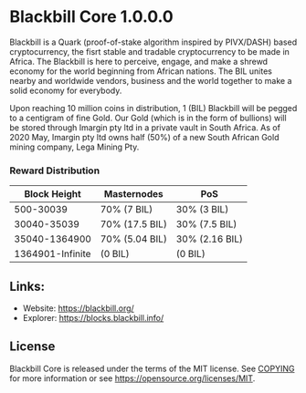 Blackbill Core 1.0.0.0
=================================================

Blackbill is a Quark (proof-of-stake algorithm inspired by PIVX/DASH) based cryptocurrency, the fisrt stable and tradable cryptocurrency to be made in Africa. The Blackbill is here to perceive, engage, and make a shrewd economy for the world beginning from African nations. The BIL unites nearby and worldwide vendors, business and the world together to make a solid economy for everybody. 

Upon reaching 10 million coins in distribution, 1 (BIL) Blackbill will be pegged to a centigram of fine Gold. Our Gold (which is in the form of bullions) will be stored through Imargin pty ltd in a private vault in South Africa. As of 2020 May, Imargin pty ltd owns half (50%) of a new South African Gold mining company, Lega Mining Pty. 


### Reward Distribution

| **Block Height** | **Masternodes**  | **PoS**          |
|------------------|------------------|------------------|
| 500-30039        | 70% (7 BIL)      | 30% (3 BIL)       | 
| 30040-35039      | 70% (17.5 BIL)   | 30% (7.5 BIL)      |
| 35040-1364900    | 70% (5.04 BIL)    | 30% (2.16 BIL)   | 
| 1364901-Infinite  |     (0 BIL)      |     (0 BIL)       | 


## Links:

- Website: https://blackbill.org/
- Explorer: https://blocks.blackbill.info/

License
-------

Blackbill Core is released under the terms of the MIT license. See [COPYING](COPYING) for more
information or see https://opensource.org/licenses/MIT.
